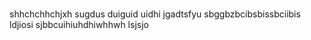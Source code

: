 # 
shhchchhchjxh
sugdus  duiguid uidhi
jgadtsfyu
sbggbzbcibsbissbciibis
ldjiosi
sjbbcuihiuhdhiwhhwh
lsjsjo
